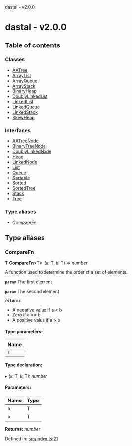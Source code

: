 dastal - v2.0.0

# dastal - v2.0.0

## Table of contents

### Classes

- [AATree](classes/aatree.md)
- [ArrayList](classes/arraylist.md)
- [ArrayQueue](classes/arrayqueue.md)
- [ArrayStack](classes/arraystack.md)
- [BinaryHeap](classes/binaryheap.md)
- [DoublyLinkedList](classes/doublylinkedlist.md)
- [LinkedList](classes/linkedlist.md)
- [LinkedQueue](classes/linkedqueue.md)
- [LinkedStack](classes/linkedstack.md)
- [SkewHeap](classes/skewheap.md)

### Interfaces

- [AATreeNode](interfaces/aatreenode.md)
- [BinaryTreeNode](interfaces/binarytreenode.md)
- [DoublyLinkedNode](interfaces/doublylinkednode.md)
- [Heap](interfaces/heap.md)
- [LinkedNode](interfaces/linkednode.md)
- [List](interfaces/list.md)
- [Queue](interfaces/queue.md)
- [Sortable](interfaces/sortable.md)
- [Sorted](interfaces/sorted.md)
- [SortedTree](interfaces/sortedtree.md)
- [Stack](interfaces/stack.md)
- [Tree](interfaces/tree.md)

### Type aliases

- [CompareFn](README.md#comparefn)

## Type aliases

### CompareFn

Ƭ **CompareFn**<T\>: (`a`: T, `b`: T) => *number*

A function used to determine the order of a set of elements.

**`param`** The first element

**`param`** The second element

**`returns`** 
- A negative value if a < b
- Zero if a == b
- A positive value if a > b

#### Type parameters:

| Name |
| :------ |
| `T` |

#### Type declaration:

▸ (`a`: T, `b`: T): *number*

#### Parameters:

| Name | Type |
| :------ | :------ |
| `a` | T |
| `b` | T |

**Returns:** *number*

Defined in: [src/index.ts:21](https://github.com/havelessbemore/dastal/blob/5cebce9/src/index.ts#L21)
